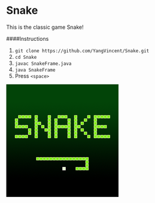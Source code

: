 # Snake
This is the classic game Snake!

####Instructions
1. ```git clone https://github.com/YangVincent/Snake.git```
2. ```cd Snake```
3. ```javac SnakeFrame.java```
4. ```java SnakeFrame```
5. Press ```<space>```

![Snake](snake.png)
